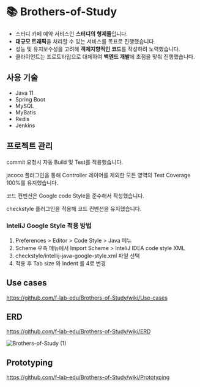 # 📚 Brothers-of-Study
- 스터디 카페 예약 서비스인 **스터디의 형제들**입니다.
- **대규모 트래픽**을 처리할 수 있는 서비스를 목표로 진행했습니다. 
- 성능 및 유지보수성을 고려해 **객체지향적인 코드**를 작성하려 노력했습니다.
- 클라이언트는 프로토타입으로 대체하여 **백엔드 개발**에 초점을 맞춰 진행했습니다.

## 사용 기술
- Java 11
- Spring Boot
- MySQL
- MyBatis
- Redis
- Jenkins

## 프로젝트 관리

commit 요청시 자동 Build 및 Test를 적용했습니다.

jacoco 플러그인을 통해 Controller 레이어를 제외한 모든 영역의 Test Coverage 100%를 유지했습니다.

코드 컨벤션은 Google code Style을 준수해서 작성했습니다.

checkstyle 플러그인을 적용해 코드 컨벤션을 유지했습니다.

### InteliJ Google Style 적용 방법

1. Preferences > Editor > Code Style > Java 메뉴
2. Scheme 우측 메뉴에서 Import Scheme > InteliJ IDEA code style XML
3. checkstyle/intellij-java-google-style.xml 파일 선택
4. 적용 후 Tab size 와 Indent 를 4로 변경

## Use cases

<https://github.com/f-lab-edu/Brothers-of-Study/wiki/Use-cases>

## ERD

<https://github.com/f-lab-edu/Brothers-of-Study/wiki/ERD>

![Brothers-of-Study (1)](https://user-images.githubusercontent.com/74256905/147106124-c84b41a5-6343-4cce-b0c5-51474aa1433e.png)

## Prototyping

<https://github.com/f-lab-edu/Brothers-of-Study/wiki/Prototyping>
